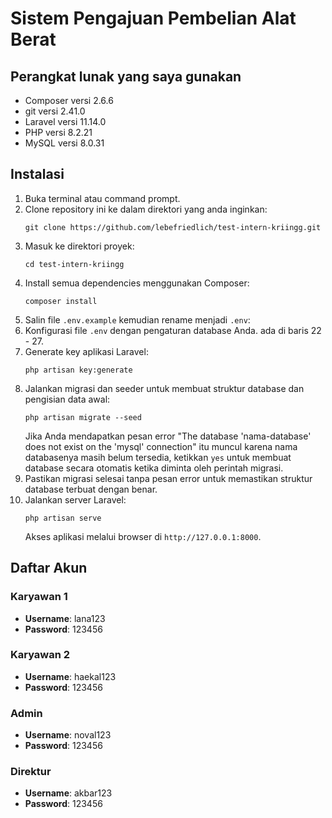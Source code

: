 # Sistem Pengajuan Pembelian Alat Berat

## Perangkat lunak yang saya gunakan
- Composer versi 2.6.6
- git versi 2.41.0
- Laravel versi 11.14.0
- PHP versi 8.2.21
- MySQL versi 8.0.31

## Instalasi
1. Buka terminal atau command prompt.
2. Clone repository ini ke dalam direktori yang anda inginkan:
   ```
   git clone https://github.com/lebefriedlich/test-intern-kriingg.git
   ```
3. Masuk ke direktori proyek:
   ```
   cd test-intern-kriingg
   ```
4. Install semua dependencies menggunakan Composer:
   ```
   composer install
   ```
5. Salin file `.env.example` kemudian rename menjadi `.env`:
6. Konfigurasi file `.env` dengan pengaturan database Anda. ada di baris 22 - 27.
7. Generate key aplikasi Laravel:
   ```
   php artisan key:generate
   ```
8. Jalankan migrasi dan seeder untuk membuat struktur database dan pengisian data awal:
   ```
   php artisan migrate --seed
   ```
   Jika Anda mendapatkan pesan error "The database 'nama-database' does not exist on the 'mysql' connection" itu muncul karena nama 
   databasenya masih belum tersedia, ketikkan `yes` untuk membuat database secara otomatis ketika diminta oleh perintah migrasi.
9. Pastikan migrasi selesai tanpa pesan error untuk memastikan struktur database terbuat dengan benar.
10. Jalankan server Laravel:
    ```
    php artisan serve
    ```
    Akses aplikasi melalui browser di `http://127.0.0.1:8000`.

## Daftar Akun
### Karyawan 1
- **Username**: lana123
- **Password**: 123456

### Karyawan 2
- **Username**: haekal123
- **Password**: 123456

### Admin
- **Username**: noval123
- **Password**: 123456

### Direktur
- **Username**: akbar123
- **Password**: 123456
